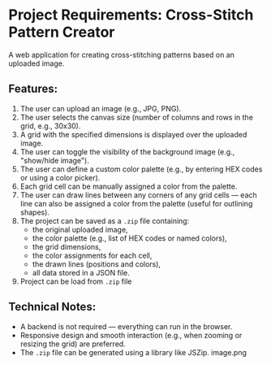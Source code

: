 # Project Requirements: Cross-Stitch Pattern Creator

A web application for creating cross-stitching patterns based on an uploaded image.

## Features:

1. The user can upload an image (e.g., JPG, PNG).
2. The user selects the canvas size (number of columns and rows in the grid, e.g., 30x30).
3. A grid with the specified dimensions is displayed over the uploaded image.
4. The user can toggle the visibility of the background image (e.g., "show/hide image").
5. The user can define a custom color palette (e.g., by entering HEX codes or using a color picker).
6. Each grid cell can be manually assigned a color from the palette.
7. The user can draw lines between any corners of any grid cells — each line can also be assigned a color from the palette (useful for outlining shapes).
8. The project can be saved as a `.zip` file containing:
   - the original uploaded image,
   - the color palette (e.g., list of HEX codes or named colors),
   - the grid dimensions,
   - the color assignments for each cell,
   - the drawn lines (positions and colors),
   - all data stored in a JSON file.
9. Project can be load from `.zip` file

## Technical Notes:

- A backend is not required — everything can run in the browser.
- Responsive design and smooth interaction (e.g., when zooming or resizing the grid) are preferred.
- The `.zip` file can be generated using a library like JSZip.
image.png